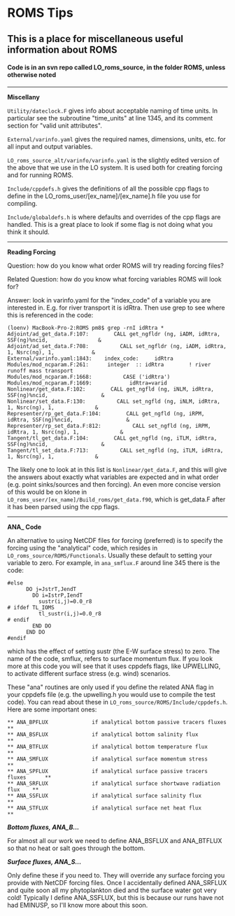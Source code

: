 # ROMS Tips

## This is a place for miscellaneous useful information about ROMS

#### Code is in an svn repo called LO_roms_source, in the folder ROMS, unless otherwise noted

---

**Miscellany**

`Utility/dateclock.F` gives info about acceptable naming of time units. In particular see the subroutine "time_units" at line 1345, and its comment section for "valid unit attributes".

`External/varinfo.yaml` gives the required names, dimensions, units, etc. for all input and output variables.

`LO_roms_source_alt/varinfo/varinfo.yaml` is the slightly edited version of the above that we use in the LO system.  It is used both for creating forcing and for running ROMS.

`Include/cppdefs.h` gives the definitions of all the possible cpp flags to define in the LO_roms_user/[ex_name]/[ex_name].h file you use for compiling.

`Include/globaldefs.h` is where defaults and overrides of the cpp flags are handled. This is a great place to look if some flag is not doing what you think it should.

---

**Reading Forcing**

Question: how do you know what order ROMS will try reading forcing files?

Related Question: how do you know what forcing variables ROMS will look for?

Answer: look in varinfo.yaml for the "index_code" of a variable you are interested in.  E.g. for river transport it is idRtra. Then use grep to see where this is referenced in the code:
```
(loenv) MacBook-Pro-2:ROMS pm8$ grep -rnI idRtra *
Adjoint/ad_get_data.F:107:        CALL get_ngfldr (ng, iADM, idRtra, SSF(ng)%ncid,                &
Adjoint/ad_set_data.F:708:          CALL set_ngfldr (ng, iADM, idRtra, 1, Nsrc(ng), 1,            &
External/varinfo.yaml:1843:    index_code:     idRtra
Modules/mod_ncparam.F:261:      integer  :: idRtra        ! river runoff mass transport
Modules/mod_ncparam.F:1668:          CASE ('idRtra')
Modules/mod_ncparam.F:1669:            idRtra=varid
Nonlinear/get_data.F:102:        CALL get_ngfld (ng, iNLM, idRtra, SSF(ng)%ncid,                 &
Nonlinear/set_data.F:130:          CALL set_ngfld (ng, iNLM, idRtra, 1, Nsrc(ng), 1,             &
Representer/rp_get_data.F:104:        CALL get_ngfld (ng, iRPM, idRtra, SSF(ng)%ncid,                 &
Representer/rp_set_data.F:812:          CALL set_ngfld (ng, iRPM, idRtra, 1, Nsrc(ng), 1,             &
Tangent/tl_get_data.F:104:        CALL get_ngfld (ng, iTLM, idRtra, SSF(ng)%ncid,                 &
Tangent/tl_set_data.F:713:          CALL set_ngfld (ng, iTLM, idRtra, 1, Nsrc(ng), 1,             &
```
The likely one to look at in this list is `Nonlinear/get_data.F`, and this will give the answers about exactly what variables are expected and in what order (e.g. point sinks/sources and then forcing). An even more concise version of this would be on klone in `LO_roms_user/[ex_name]/Build_roms/get_data.f90`, which is get_data.F after it has been parsed using the cpp flags.

---

**ANA_ Code**

An alternative to using NetCDF files for forcing (preferred) is to specify the forcing using the "analytical" code, which resides in `LO_roms_source/ROMS/Functionals`. Usually these default to setting your variable to zero. For example, in `ana_smflux.F` around line 345 there is the code:
```
#else
      DO j=JstrT,JendT
        DO i=IstrP,IendT
          sustr(i,j)=0.0_r8
# ifdef TL_IOMS
          tl_sustr(i,j)=0.0_r8
# endif
        END DO
      END DO
#endif
```
which has the effect of setting sustr (the E-W surface stress) to zero. The name of the code, smflux, refers to surface momentum flux. If you look more at this code you will see that it uses cppdefs flags, like UPWELLING, to activate different surface stress (e.g. wind) scenarios.

These "ana" routines are only used if you define the related ANA flag in your cppdefs file (e.g. the upwelling.h you would use to compile the test code). You can read about these in `LO_roms_source/ROMS/Include/cppdefs.h`. Here are some important ones:
```
** ANA_BPFLUX              if analytical bottom passive tracers fluxes       **
** ANA_BSFLUX              if analytical bottom salinity flux                **
** ANA_BTFLUX              if analytical bottom temperature flux             **
** ANA_SMFLUX              if analytical surface momentum stress             **
** ANA_SPFLUX              if analytical surface passive tracers fluxes      **
** ANA_SRFLUX              if analytical surface shortwave radiation flux    **
** ANA_SSFLUX              if analytical surface salinity flux               **
** ANA_STFLUX              if analytical surface net heat flux               **
```
_**Bottom fluxes, ANA_B...**_

For almost all our work we need to define ANA_BSFLUX and ANA_BTFLUX so that no heat or salt goes through the bottom.

_**Surface fluxes, ANA_S...**_

Only define these if you need to. They will override any surface forcing you provide with NetCDF forcing files. Once I accidentally defined ANA_SRFLUX and quite soon all my phytoplankton died and the surface water got very cold! Typically I define ANA_SSFLUX, but this is because our runs have not had EMINUSP, so I'll know more about this soon.

